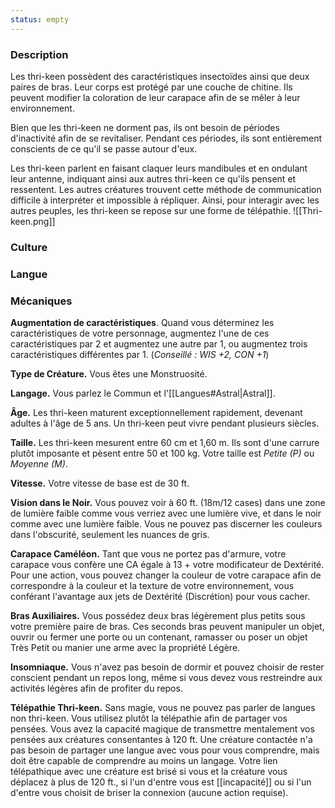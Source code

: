 ```yaml
---
status: empty
---
```

### Description

Les thri-keen possèdent des caractéristiques insectoïdes ainsi que deux paires de bras. Leur corps est protégé par une couche de chitine. Ils peuvent modifier la coloration de leur carapace afin de se mêler à leur environnement.

Bien que les thri-keen ne dorment pas, ils ont besoin de périodes d'inactivité afin de se revitaliser. Pendant ces périodes, ils sont entièrement conscients de ce qu'il se passe autour d'eux.

Les thri-keen parlent en faisant claquer leurs mandibules et en ondulant leur antenne, indiquant ainsi aux autres thri-keen ce qu'ils pensent et ressentent. Les autres créatures trouvent cette méthode de communication difficile à interpréter et impossible à répliquer. Ainsi, pour interagir avec les autres peuples, les thri-keen se repose sur une forme de télépathie.
![[Thri-keen.png]]
### Culture

### Langue

### Mécaniques

**Augmentation de caractéristiques**. Quand vous déterminez les caractéristiques de votre personnage, augmentez l'une de ces caractéristiques par 2 et augmentez une autre par 1, ou augmentez trois caractéristiques différentes par 1. (*Conseillé : WIS +2, CON +1*)

**Type de Créature.** Vous êtes une Monstruosité.

**Langage.** Vous parlez le Commun et l'[[Langues#Astral|Astral]].

**Âge.** Les thri-keen maturent exceptionnellement rapidement, devenant adultes à l'âge de 5 ans. Un thri-keen peut vivre pendant plusieurs siècles.

**Taille.** Les thri-keen mesurent entre 60 cm et 1,60 m. Ils sont d'une carrure plutôt imposante et pèsent entre 50 et 100 kg. Votre taille est _Petite (P)_ ou _Moyenne (M)_.

**Vitesse.** Votre vitesse de base est de 30 ft.

__Vision dans le Noir.__ Vous pouvez voir à 60 ft. (18m/12 cases) dans une zone de lumière faible comme vous verriez avec une lumière vive, et dans le noir comme avec une lumière faible. Vous ne pouvez pas discerner les couleurs dans l'obscurité, seulement les nuances de gris.

__Carapace Caméléon.__ Tant que vous ne portez pas d'armure, votre carapace vous confère une CA égale à 13 + votre modificateur de Dextérité. Pour une action, vous pouvez changer la couleur de votre carapace afin de correspondre à la couleur et la texture de votre environnement, vous conférant l'avantage aux jets de Dextérité (Discrétion) pour vous cacher.

__Bras Auxiliaires.__ Vous possédez deux bras légèrement plus petits sous votre première paire de bras. Ces seconds bras peuvent manipuler un objet, ouvrir ou fermer une porte ou un contenant, ramasser ou poser un objet Très Petit ou manier une arme avec la propriété Légère.

__Insomniaque.__ Vous n'avez pas besoin de dormir et pouvez choisir de rester conscient pendant un repos long, même si vous devez vous restreindre aux activités légères afin de profiter du repos.

__Télépathie Thri-keen.__ Sans magie, vous ne pouvez pas parler de langues non thri-keen. Vous utilisez plutôt la télépathie afin de partager vos pensées. Vous avez la capacité magique de transmettre mentalement vos pensées aux créatures consentantes à 120 ft. Une créature contactée n'a pas besoin de partager une langue avec vous pour vous comprendre, mais doit être capable de comprendre au moins un langage. Votre lien télépathique avec une créature est brisé si vous et la créature vous déplacez à plus de 120 ft., si l'un d'entre vous est [[incapacité]] ou si l'un d'entre vous choisit de briser la connexion (aucune action requise).

